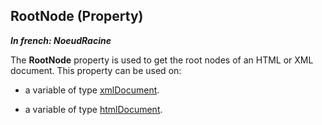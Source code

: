 
## RootNode (Property)

***In french: NoeudRacine***
	



<a name="XUse"></a>
<a name="Use"></a>
<a name="description"></a>
The **RootNode** property is used to get the root nodes of an HTML or XML document. This property can be used on:

- a variable of type [xmlDocument](../WDLang5/1000018782.md). 

- a variable of type [htmlDocument](../WDLang5/1000025910.md). 




